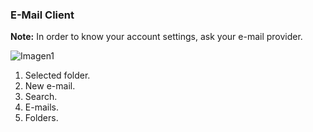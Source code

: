 ### E-Mail Client

**Note:** In order to know your account settings, ask your e-mail provider.

![Imagen1](http://static.energysistem.com/images/manuals/39976/54dca229e35c6.jpg)

1. Selected folder.
2. New e-mail.
3. Search.
4. E-mails.
5. Folders.
